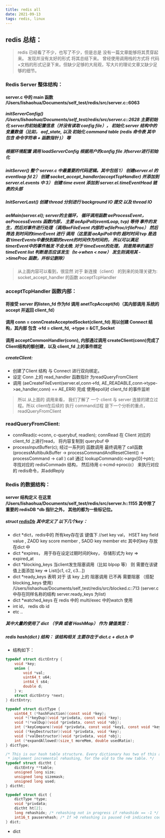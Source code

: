 ```yaml
---
title: redis all
date: 2021-09-13
tags: redis, linux
---
```


## redis 总结： 

> redis 已经看了不少，也写了不少，但是总是 没有一篇文章能够将其贯穿起来。 发现并没有太好的形式 将其总结下来。 曾经使用调用栈的方式将 代码+文档的形式记录下来。但缺少足够的大局观，写大片的理论文章又缺少足够的细节。

### Redis Server 整体结构： 
#### server.c 中的 main 函数 /Users/lishaohua/Documents/self_test/redis/src/server.c::6063
##### initServerConfig() /Users/lishaohua/Documents/self_test/redis/src/server.c::2628  主要初始化 server的初始配置信息（并没有读取 config file）， 初始化 server 结构中的变量数值（比如， aof_state, 以及 初始化 command table (redis 命令表 其中包含  命令字符串 + 函数指针 )） 等
##### 根据环境配置 调用 loadServerConfig 根据用户的config file 对server进行初始化
##### initServer() 整个 server.c 中最重要的代码逻辑。其中包括 1） 创建server.el 的eventloop fd 2） 创建 socket_accept_handler(acceptTcpHandler) 并添加到 server.el.events 中  3） 创建 time event 添加到 server.el.timeEventHead 链表的头部
##### InitServerLast() 创建 thread 分别进行 background IO 提交 以及 thread IO
##### aeMain(server.el); server的主循环， 循环调用函数 aeProcessEvent， aeProcessEvents 函数内部， 主要 aeApiPoll(eventLoop, tvp) 等待 事件的发生，然后对事件进行处理（调用aeFileEvent 内部的 wfileProc/rfileProc） 然后 筛选 到时间的timerEvent 进行 调用（这里面 aeApiPoll中的 超时时间 tvp 是选取 timerEvents中最快到期的event的时间作为时间的， 所以可以满足timerEvent中的事件触发 不会太晚. 对于 timeEvent的处理， 则是简单的遍历 timeEvent list 判断是否应该发生（te->when < now） 发生则调用其 ->timeProc 函数，并标记删除）

> 从上面内容可以看到，很显然 对于 新连接（client） 的到来的处理关键为: socket_accept_handler 的函数 acceptTcpHandler
### acceptTcpHandler 函数内部：
#### 将接受 server 的listen_fd 作为fd 调用 anetTcpAccept(fd)（其内部调用 系统的accept 并返回 client_fd）
#### 调用 conn = connCreateAcceptedSocket(client_fd) 用以创建 Connect 结构，其内部 包含 ->fd = client_fd, ->type = &CT_Socket
#### 调用 acceptCommonHandler(conn), 内部通过调用 createClient(conn)完成了 Client结构的额创建，以及 client_fd  上的事件绑定
##### createClient:
  *  创建了Client 结构 与 Connect 进行双向绑定。
  *  设定 Conn 上的 read_handler 函数指针 为readQueryFromClient
  *  调用 (aeCreateFileEvent(server.el,conn->fd, AE_READABLE,conn->type->ae_handler,conn) == AE_ERR) 完成 使用epoll对 client_fd 的事件监听

> 所以 从上面的 调用来看， 我们了解了 一个 client 与 server 连接的建立过程。所以 client在后续的 执行 command过程 是下一个分析的重点， readQueryFromClient

### readQueryFromClient:
  * connRead(c->conn, c-querybuf, readlen); connRead  在 Client 对应的 client_fd 上进行read， 将内容复制到 querybuf 中
  * processInputBuffer(c); 经过一系列的 函数调用 最终调用了 call函数 (processMultibulkBuffer -> processCommandAndResetClient() -> processCommand -> call )  call 通过 lookupCommand(c->argv[0]->ptr);  寻找对应的 redisCommadn 结构， 然后待用 c->cmd->proc(c） 来执行对应的 redis命令，并addReply


### Redis 的数据结构：
#### server 结构定义 在这里  /Users/lishaohua/Documents/self_test/redis/src/server.h::1155 其中除了 重要的 redisDB *db 指针之外， 其他的都为一些标记位。
##### struct [redisDb](/Users/lishaohua/Documents/self_test/redis/src/server.h::705) 其中定义了 以下几个key：
  * dict *dict，redis中的 所有key存在该 键值下 //set key val， HSET key field value , ZADD key score member , SADD key member  etc 其中的key 存放在dict  中
  * dict *expires， 用于存在设定过期时间的key， 存储形式为 key => expired_at 
  * dict *blocking_keys 当client发生阻塞调用（比如 blpop 等） 则 需要在该键值上面添加 key => List([c1, c2, c3...])  
  * dict *ready_keys 表明 对于 该 key 上的 阻塞调用 已不再 需要阻塞 （搭配 blocking_keys 使用）  /Users/lishaohua/Documents/self_test/redis/src/blocked.c::713 (server.c 中存在同样名称的结构 server.ready_keys 为list) 
  * dict *watched_keys 在 redis 中的 multi/exec 中的watch 使用
  * int id， redis db id
  * etc ..
##### 其中大量的使用了 dict （字典 或者 HashMap） 作为 键值类型： 
##### redis hash(dict ) 结构： 该结构相关 主要存在于 dict.c + dict.h 中
* 结构如下： 

```c
typedef struct dictEntry {
    void *key;
    union {
        void *val;
        uint64_t u64;
        int64_t s64;
        double d;
    } v;
    struct dictEntry *next;
} dictEntry;

typedef struct dictType {
    uint64_t (*hashFunction)(const void *key);
    void *(*keyDup)(void *privdata, const void *key);
    void *(*valDup)(void *privdata, const void *obj);
    int (*keyCompare)(void *privdata, const void *key1, const void *key2);
    void (*keyDestructor)(void *privdata, void *key);
    void (*valDestructor)(void *privdata, void *obj);
    int (*expandAllowed)(size_t moreMem, double usedRatio);
} dictType;

/* This is our hash table structure. Every dictionary has two of this as we
 * implement incremental rehashing, for the old to the new table. */
typedef struct dictht {
    dictEntry **table;
    unsigned long size;
    unsigned long sizemask;
    unsigned long used;
} dictht;

typedef struct dict {
    dictType *type;
    void *privdata;
    dictht ht[2];
    long rehashidx; /* rehashing not in progress if rehashidx == -1 */
    int16_t pauserehash; /* If >0 rehashing is paused (<0 indicates coding error) */
} dict;

```

* dict 

